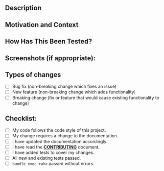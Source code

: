<!--- Provide a general summary of your changes in the Title above -->

## Description
<!--- Describe your changes in detail -->

## Motivation and Context
<!--- Why is this change required? What problem does it solve? -->
<!--- If it fixes an open issue, please link to the issue here. -->

## How Has This Been Tested?
<!--- Please describe in detail how you tested your changes. -->
<!--- Include details of your testing environment, and the tests you ran to -->
<!--- see how your change affects other areas of the code, etc. -->

## Screenshots (if appropriate):

## Types of changes
<!--- What types of changes does your code introduce? Put an `X` in all the boxes that apply: -->
 - [ ] Bug fix (non-breaking change which fixes an issue)
 - [ ] New feature (non-breaking change which adds functionality)
 - [ ] Breaking change (fix or feature that would cause existing functionality to change)

## Checklist:
<!--- Go over all the following points, and put an `X` in all the boxes that apply. -->
<!--- If you're unsure about any of these, don't hesitate to ask. We're here to help! -->
 - [ ] My code follows the code style of this project.
 - [ ] My change requires a change to the documentation.
 - [ ] I have updated the documentation accordingly.
 - [ ] I have read the [**CONTRIBUTING**][contrib] document.
 - [ ] I have added tests to cover my changes.
 - [ ] All new and existing tests passed.
 - [ ] `bundle exec rake` passed without errors.

[contrib]: https://github.com/Sharparam/purtea/blob/master/CONTRIBUTING.md
